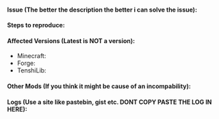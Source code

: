 #### Issue (The better the description the better i can solve the issue):



#### Steps to reproduce:



#### Affected Versions (Latest is NOT a version):

- Minecraft:
- Forge:
- TenshiLib:

#### Other Mods (If you think it might be cause of an incompability):



#### Logs (Use a site like pastebin, gist etc. DONT COPY PASTE THE LOG IN HERE): 
